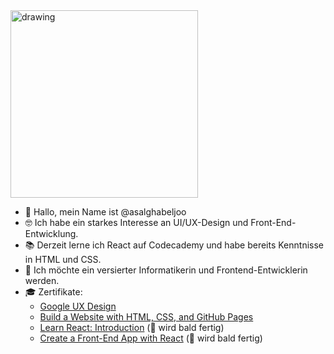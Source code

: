 <img src="https://github.com/asalghabeljoo/asalghabeljoo/assets/153996116/334103bb-4a08-4d53-a080-3291c5d99585" alt="drawing" width="300"/>

- 👋 Hallo, mein Name ist @asalghabeljoo
- 🤓 Ich habe ein starkes Interesse an UI/UX-Design und Front-End-Entwicklung.
- 📚 Derzeit lerne ich React auf Codecademy und habe bereits Kenntnisse in HTML und CSS.
- 🎯 Ich möchte ein versierter Informatikerin und Frontend-Entwicklerin werden.
- 🎓 Zertifikate:
  - [Google UX Design](https://coursera.org/share/37e9066b015f22bd47e3cfd83269d389)
  - [Build a Website with HTML, CSS, and GitHub Pages](https://www.codecademy.com/profiles/py3568618969/certificates/5cadfefe5f1de806e9704577)
  - [Learn React: Introduction](https://www.codecademy.com/learn/learn-react-introduction) (🚧 wird bald fertig)
  - [Create a Front-End App with React](https://www.codecademy.com/learn/paths/build-web-apps-with-react) (🚧 wird bald fertig)
